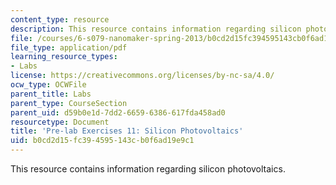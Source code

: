 ```yaml
---
content_type: resource
description: This resource contains information regarding silicon photovoltaics.
file: /courses/6-s079-nanomaker-spring-2013/b0cd2d15fc394595143cb0f6ad19e9c1_MIT6_S079S13_prelab11.pdf
file_type: application/pdf
learning_resource_types:
- Labs
license: https://creativecommons.org/licenses/by-nc-sa/4.0/
ocw_type: OCWFile
parent_title: Labs
parent_type: CourseSection
parent_uid: d59b0e1d-7dd2-6659-6386-617fda458ad0
resourcetype: Document
title: 'Pre-lab Exercises 11: Silicon Photovoltaics'
uid: b0cd2d15-fc39-4595-143c-b0f6ad19e9c1
---
```

This resource contains information regarding silicon photovoltaics.